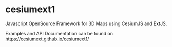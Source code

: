 # cesiumext1
Javascript OpenSource Framework for 3D Maps using CesiumJS and ExtJS.

Examples and API Documentation can be found on https://cesiumext.github.io/cesiumext1/
